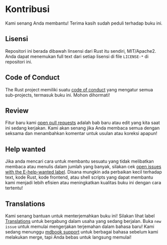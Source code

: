 # Kontribusi

Kami senang Anda membantu! Terima kasih sudah peduli terhadap buku ini.

## Lisensi

Repositori ini berada dibawah linsensi dari Rust itu sendiri, MIT/Apache2. Anda dapat menemukan full text dari setiap lisensi di file `LICENSE-*` di repositori ini.

## Code of Conduct

The Rust project memiliki suatu [code of conduct](http://rust-lang.org/policies/code-of-conduct)
yang mengatur semua sub-projects, termasuk buku ini. Mohon dihormati!

## Review

Fitur baru kami [open pull requests][pulls] adalah bab baru atau edit yang kita saat ini sedang kerjakan. Kami akan senang jika Anda membaca semua dengan seksama dan menambahkan komentar untuk usulan atau koreksi apapun!

[pulls]: https://github.com/rust-lang/book/pulls

## Help wanted

Jika anda mencari cara untuk membantu sesuatu yang tidak melibatkan membaca atau menulis dalam jumlah yang banyak, silakan cek [open issues with the E-help-wanted
label][help-wanted]. Disana mungkin ada perbaikan kecil terhadap text, kode Rust, kode frontend, atau shell scripts yang dapat membantu kami menjadi lebih efisien atau
meningkatkan kualitas buku ini dengan cara tertentu!

[help-wanted]: https://github.com/rust-lang/book/issues?q=is%3Aopen+is%3Aissue+label%3AE-help-wanted

## Translations

Kami senang bantuan untuk menterjemahkan buku ini! Silakan lihat label [Translations] untuk bergabung
dalam usaha yang sedang berjalan. Buka `new issue` untuk memulai mengerjakan
terjemahan dalam bahasa baru! Kami sedang menunggu [mdbook support] untuk berbagai bahasa
sebelum kami melakukan merge, tapi Anda bebas untuk langsung memulai!

[Translations]: https://github.com/rust-lang/book/issues?q=is%3Aopen+is%3Aissue+label%3ATranslations
[mdbook support]: https://github.com/rust-lang-nursery/mdBook/issues/5
